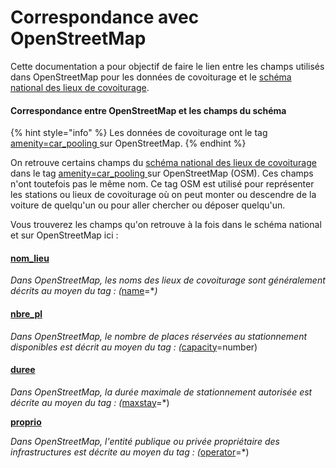 # Correspondance avec OpenStreetMap

Cette documentation a pour objectif de faire le lien entre les champs utilisés dans OpenStreetMap pour les données de covoiturage et le [schéma national des lieux de covoiturage](https://schema.data.gouv.fr/etalab/schema-lieux-covoiturage/0.2.4/documentation.html).

#### Correspondance entre OpenStreetMap et les champs du schéma

{% hint style="info" %}
Les données de covoiturage ont le tag[ amenity=car\_pooling ](https://wiki.openstreetmap.org/wiki/FR:Tag:amenity%3Dcar\_pooling)sur OpenStreetMap.
{% endhint %}

On retrouve certains champs du [schéma national des lieux de covoiturage](https://schema.data.gouv.fr/etalab/schema-lieux-covoiturage/) dans le tag [ amenity=car\_pooling ](https://wiki.openstreetmap.org/wiki/FR:Tag:amenity%3Dcar\_pooling)sur OpenStreetMap (OSM). Ces champs n'ont toutefois pas le même nom. Ce tag OSM est utilisé pour représenter les stations ou lieux de covoiturage où on peut monter ou descendre de la voiture de quelqu'un ou pour aller chercher ou déposer quelqu'un.

Vous trouverez les champs qu'on retrouve à la fois dans le schéma national et sur OpenStreetMap ici :&#x20;

#### [nom\_lieu](https://schema.data.gouv.fr/etalab/schema-lieux-covoiturage/0.2.4/documentation.html#propriete-nom-lieu)

_Dans OpenStreetMap, les noms des lieux de covoiturage sont généralement décrits au moyen du tag :  (_[name](https://wiki.openstreetmap.org/wiki/FR:Key:name)=\*_)_

#### [nbre\_pl](https://schema.data.gouv.fr/etalab/schema-lieux-covoiturage/0.2.4/documentation.html#propriete-nbre-pl)

_Dans OpenStreetMap, le nombre de places réservées au stationnement disponibles est décrit au moyen du tag :  (_[capacity](https://wiki.openstreetmap.org/wiki/FR:Key:capacity)=number)

#### [duree](https://schema.data.gouv.fr/etalab/schema-lieux-covoiturage/0.2.4/documentation.html#propriete-duree)

_Dans OpenStreetMap, la durée maximale de stationnement autorisée est décrite au moyen du tag :  (_[maxstay](https://wiki.openstreetmap.org/wiki/FR:Key:maxstay)=\*)

[**proprio**](https://schema.data.gouv.fr/etalab/schema-lieux-covoiturage/0.2.4/documentation.html#propriete-proprio)

_Dans OpenStreetMap, l'entité publique ou privée propriétaire des infrastructures_ _est décrite au moyen du tag :  (_[operator](https://wiki.openstreetmap.org/wiki/FR:Key:operator)=\*)
